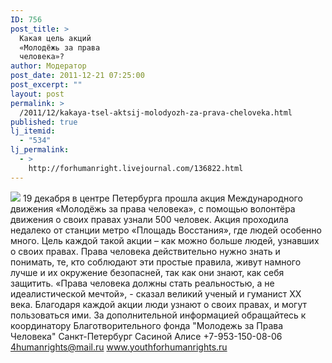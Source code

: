 ```yaml
---
ID: 756
post_title: >
  Какая цель акций
  «Молодёжь за права
  человека»?
author: Модератор
post_date: 2011-12-21 07:25:00
post_excerpt: ""
layout: post
permalink: >
  /2011/12/kakaya-tsel-aktsij-molodyozh-za-prava-cheloveka.html
published: true
lj_itemid:
  - "534"
lj_permalink:
  - >
    http://forhumanright.livejournal.com/136822.html
---
```

<img src="http://cs5338.vk.com/u132145096/132409092/x_5b26039f.jpg" /> 19 декабря в центре Петербурга прошла акция Международного движения «Молодёжь за права человека», с помощью волонтёра движения о своих правах узнали 500 человек.
Акция проходила недалеко от станции метро «Площадь Восстания», где людей особенно много. Цель каждой такой акции – как можно больше людей, узнавших о своих правах. Права человека действительно нужно знать и понимать, те, кто соблюдают эти простые правила, живут намного лучше и их окружение безопасней, так как они знают, как себя защитить.
«Права человека должны стать реальностью, а не идеалистической мечтой», - сказал великий ученый и гуманист ХХ века. Благодаря каждой акции люди узнают о своих правах, и могут пользоваться ими.
За дополнительной информацией обращайтесь к координатору
Благотворительного фонда
"Молодежь за Права Человека" Санкт-Петербург 
Сасиной Алисе 
+7-953-150-08-06 
4humanrights@mail.ru
www.youthforhumanrights.ru